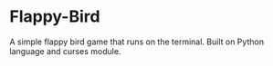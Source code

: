 # Flappy-Bird
A simple flappy bird game that runs on the terminal. Built on Python language and curses module.
